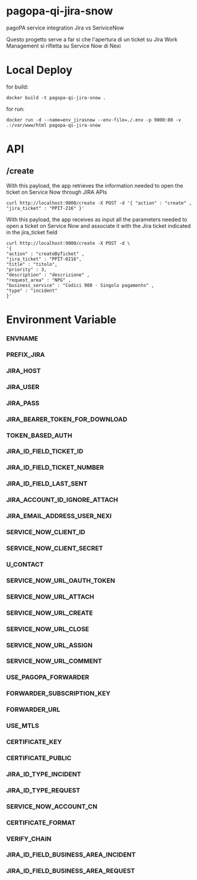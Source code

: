 # pagopa-qi-jira-snow
pagoPA service integration Jira vs SeriviceNow


Questo progetto serve a far si che l'apertura di un ticket su Jira Work Management si rifletta su Service Now di Nexi


<h1>Local Deploy</h1>

for build:
```console
docker build -t pagopa-qi-jira-snow .
```
for run:
```console
docker run -d --name=env_jirasnow --env-file=./.env -p 9000:80 -v .:/var/www/html pagopa-qi-jira-snow
```

<h1>API</h1>
<h2>/create</h2>

With this payload, the app retrieves the information needed to open the ticket on Service Now through JIRA APIs
```console
curl http://localhost:9000/create -X POST -d '{ "action" : "create" , "jira_ticket" : "PPIT-216" }'
```


With this payload, the app receives as input all the parameters needed to open a ticket on Service Now 
and associate it with the Jira ticket indicated in the jira_ticket field
```console
curl http://localhost:9000/create -X POST -d \
'{
"action" : "createByTicket" ,
"jira_ticket" : "PPIT-0216",
"title" : "titolo",
"priority" : 3,
"description" : "descrizione" ,
"request_area" : "NPG" ,
"business_service" : "Codici 900 - Singolo pagamento" ,
"type" : "incident"
}'
```


<h1>Environment Variable</h1>

### ENVNAME
### PREFIX_JIRA
### JIRA_HOST
### JIRA_USER
### JIRA_PASS
### JIRA_BEARER_TOKEN_FOR_DOWNLOAD
### TOKEN_BASED_AUTH
### JIRA_ID_FIELD_TICKET_ID
### JIRA_ID_FIELD_TICKET_NUMBER
### JIRA_ID_FIELD_LAST_SENT
### JIRA_ACCOUNT_ID_IGNORE_ATTACH
### JIRA_EMAIL_ADDRESS_USER_NEXI
### SERVICE_NOW_CLIENT_ID
### SERVICE_NOW_CLIENT_SECRET
### U_CONTACT
### SERVICE_NOW_URL_OAUTH_TOKEN
### SERVICE_NOW_URL_ATTACH
### SERVICE_NOW_URL_CREATE
### SERVICE_NOW_URL_CLOSE
### SERVICE_NOW_URL_ASSIGN
### SERVICE_NOW_URL_COMMENT
### USE_PAGOPA_FORWARDER
### FORWARDER_SUBSCRIPTION_KEY
### FORWARDER_URL
### USE_MTLS
### CERTIFICATE_KEY
### CERTIFICATE_PUBLIC
### JIRA_ID_TYPE_INCIDENT
### JIRA_ID_TYPE_REQUEST
### SERVICE_NOW_ACCOUNT_CN
### CERTIFICATE_FORMAT
### VERIFY_CHAIN
### JIRA_ID_FIELD_BUSINESS_AREA_INCIDENT
### JIRA_ID_FIELD_BUSINESS_AREA_REQUEST